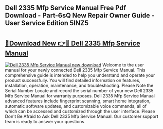 ## Dell 2335 Mfp Service Manual Free Pdf Download - Part-6sQ New Repair Owner Guide - User Service Edition 5lNZ5

# <h2><a href="http://bc55975.oget.top/?id=Dell+2335+Mfp+Service+Manual">🔗Download New 👉🔴 Dell 2335 Mfp Service Manual</a></h2>

[![Dell 2335 Mfp Service Manual new download](https://i.imgur.com/5g1atiW.png)](http://bc55975.oget.top/?id=Dell+2335+Mfp+Service+Manual)
Welcome to the user manual for your newly connected Dell 2335 Mfp Service Manual. This comprehensive guide is intended to help you understand and operate your product successfully. You will find detailed information on features, installation, operation, maintenance, and troubleshooting. Please Note the Serial Number Locate and record the serial number of your new Dell 2335 Mfp Service Manual for warranty purposes. Dell 2335 Mfp Service Manual advanced features include fingerprint scanning, smart home integration, automatic software updates, and customizable voice commands, all of which can be accessed and customized through the user interface. Please Don't Be Afraid to Ask Dell 2335 Mfp Service Manual. Our customer support team is ready to answer your questions.
